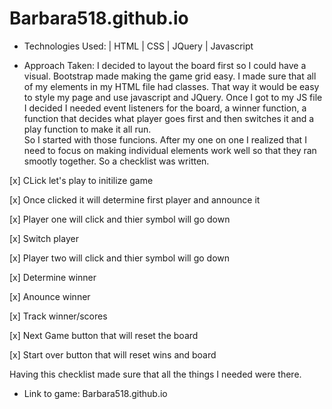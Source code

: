# Barbara518.github.io

- Technologies Used:
| HTML
| CSS
| JQuery
| Javascript

- Approach Taken:
I decided to layout the board first so I could have a visual. Bootstrap made making the game grid easy. 
I made sure that all of my elements in my HTML file had classes. That way it would be easy to style my page and use javascript and JQuery. 
Once I got to my JS file I decided I needed event listeners for the board, a winner function, a function that decides what player goes first and then switches it and a play function to make it all run.  
So I started with those funcions. After my one on one I realized that I need to focus on making individual elements work well so that they ran smootly together. So a checklist was written. 

[x] CLick let's play to initilize game

[x] Once clicked it will determine first player and announce it 

[x] Player one will click and thier symbol will go down

[x] Switch player

[x] Player two will click and thier symbol will go down

[x] Determine winner

[x] Anounce winner

[x] Track winner/scores

[x] Next Game button that will reset the board

[x] Start over button that will reset wins and board 


Having this checklist made sure that all the things I needed were there. 

- Link to game: Barbara518.github.io

